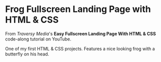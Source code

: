 # Frog Fullscreen Landing Page with HTML & CSS

 From *Traversy Media*'s **Easy Fullscreen Landing Page With HTML & CSS** code-along tutorial on YouTube.

 One of my first HTML & CSS projects. Features a nice looking frog with a butterfly on his head.